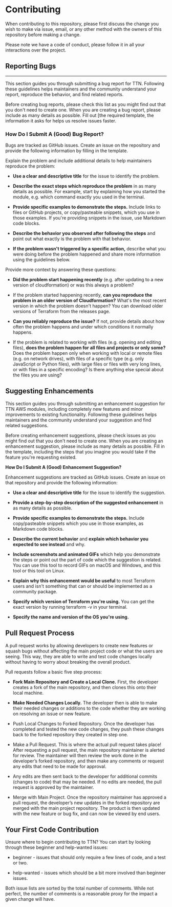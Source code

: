 # Contributing


When contributing to this repository, please first discuss the change you wish to make via issue, email, or any other method with the owners of this repository before making a change.

Please note we have a code of conduct, please follow it in all your interactions over the project.

## Reporting Bugs
***

This section guides you through submitting a bug report for TTN. Following these guidelines helps maintainers and the community understand your report, reproduce the behavior, and find related reports.

Before creating bug reports, please check this list as you might find out that you don't need to create one. When you are creating a bug report, please include as many details as possible. Fill out [the required template, the information it asks for helps us resolve issues faster.

### **How Do I Submit A (Good) Bug Report?**

Bugs are tracked as GitHub issues. Create an issue on the repository and provide the following information by filling in the template.

Explain the problem and include additional details to help maintainers reproduce the problem:

   + **Use a clear and descriptive title** for the issue to identify the problem.

   + **Describe the exact steps which reproduce the problem** in as many details as possible. For example, start by explaining how you started the module, e.g. which command exactly you used in the terminal.

   + **Provide specific examples to demonstrate the steps.** Include links to files or GitHub projects, or copy/pasteable snippets, which you use in those examples. If you're providing snippets in the issue, use Markdown code blocks.

   + **Describe the behavior you observed after following the steps** and point out what exactly is the problem with that behavior.

   + **If the problem wasn't triggered by a specific action,** describe what you were doing before the problem happened and share more information using the guidelines below.

Provide more context by answering these questions:   

  + **Did the problem start happening recently** (e.g. after updating to a new version of cloudformation) or was this always a problem?

   + If the problem started happening recently, **can you reproduce the problem in an older version of Cloudformation?** What's the most recent version in which the problem doesn't happen? You can download older versions of Terraform from the releases page.

   + **Can you reliably reproduce the issue?** If not, provide details about how often the problem happens and under which conditions it normally happens.

   + If the problem is related to working with files (e.g. opening and editing files), **does the problem happen for all files and projects or only some?** Does the problem happen only when working with local or remote files (e.g. on network drives), with files of a specific type (e.g. only JavaScript or Python files), with large files or files with very long lines, or with files in a specific encoding? Is there anything else special about the files you are using?

## Suggesting Enhancements

This section guides you through submitting an enhancement suggestion for TTN AWS modules, including completely new features and minor improvements to existing functionality. Following these guidelines helps maintainers and the community understand your suggestion and find related suggestions.

Before creating enhancement suggestions, please check issues as you might find out that you don't need to create one. When you are creating an enhancement suggestion, please include as many details as possible. Fill in the template, including the steps that you imagine you would take if the feature you're requesting existed.


**How Do I Submit A (Good) Enhancement Suggestion?**

Enhancement suggestions are tracked as GitHub issues. Create an issue on that repository and provide the following information:


   + **Use a clear and descriptive title** for the issue to identify the suggestion.

   + **Provide a step-by-step description of the suggested enhancement** in as many details as possible.

   + **Provide specific examples to demonstrate the steps.** Include copy/pasteable snippets which you use in those examples, as Markdown code blocks.

   + **Describe the current behavior** and **explain which behavior you expected to see instead** and why.

   + **Include screenshots and animated GIFs** which help you demonstrate the steps or point out the part of code which the suggestion is related. You can use this tool to record GIFs on macOS and Windows, and this tool or this tool on Linux.

   + **Explain why this enhancement would be useful** to most Terraform users and isn't something that can or should be implemented as a community package.

   + **Specify which version of Terraform you're using.** You can get the exact version by running terraform -v in your terminal.

   + **Specify the name and version of the OS you're using.**

## Pull Request Process

A pull request works by allowing developers to create new features or squash bugs without affecting the main project code or what the users are seeing. This way, they are able to write and test code changes locally without having to worry about breaking the overall product.

Pull requests follow a basic five step process:


   + **Fork Main Repository and Create a Local Clone.** First, the developer creates a fork of the main repository, and then clones this onto their local machine.

   + **Make Needed Changes Locally.** The developer then is able to make their needed changes or additions to the code whether they are working on resolving an issue or new feature.

   + Push Local Changes to Forked Repository. Once the developer has completed and tested the new code changes, they push these changes back to the forked repository they created in step one.

   + Make a Pull Request. This is where the actual pull request takes place! After requesting a pull request, the main repository maintainer is alerted for review. The maintainer will then review the work done in the developer’s forked repository, and then make any comments or request any edits that need to be made for approval.

   + Any edits are then sent back to the developer for additional commits (changes to code) that may be needed.
    If no edits are needed, the pull request is approved by the maintainer.

   + Merge with Main Project. Once the repository maintainer has approved a pull request, the developer’s new updates in the forked repository are merged with the main project repository. The product is then updated with the new feature or bug fix, and can now be viewed by end users.

## Your First Code Contribution

Unsure where to begin contributing to TTN? You can start by looking through these beginner and help-wanted issues:


   + beginner - issues that should only require a few lines of code, and a test or two.

   + help-wanted - issues which should be a bit more involved than beginner issues.

Both issue lists are sorted by the total number of comments. While not perfect, the number of comments is a reasonable proxy for the impact a given change will have.